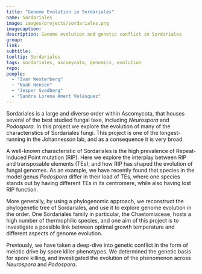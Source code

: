 ```yaml
---
title: "Genome Evolution in Sordariales"
name: Sordariales
image: images/projects/sordariales.png
imagecaption: 
description: Genome evolution and genetic conflict in Sordariales
group: 
link: 
subtitle: 
tooltip: Sordariales
tags: sordariales, ascomycota, genomics, evolution
repo: 
people:
  - "Ivar Westerberg"
  - "Noah Hensen"
  - "Jesper Svedberg"
  - "Sandra Lorena Ament Velásquez"
---
```


Sordariales is a large and diverse order within Ascomycota, that houses several of the best studied fungal taxa, including _Neurospora_ and _Podospora_. In this project we explore the evolution of many of the characteristics of Sordariales fungi. This project is one of the longest-running in the Johannesson lab, and as a consequence it is very broad.

A well-known characteristic of Sordariales is the high prevalence of Repeat-Induced Point mutation (RIP). Here we explore the interplay between RIP and transposable elements (TEs), and how RIP has shaped the evolution of fungal genomes. As an example, we have recently found that species in the model genus _Podospora_ differ in their load of TEs, where one species stands out by having different TEs in its centromere, while also having lost RIP function.

More generally, by using a phylogenomic approach, we reconstruct the phylogenetic tree of Sordariales, and use it to explore genome evolution in the order. One Sordariales family in particular, the Chaetomiaceae, hosts a high number of thermophilic species, and one aim of this project is to investigate a possible link between optimal growth temperature and different aspects of genome evolution.

Previously, we have taken a deep-dive into genetic conflict in the form of meiotic drive by spore killer phenotypes. We determined the genetic basis for spore killing, and investigated the evolution of the phenomenon across _Neurospora_ and _Podospora_.

